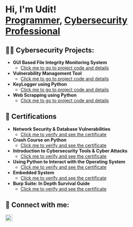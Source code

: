 <h1>Hi, I'm Udit! <br/><a href="https://github.com/udit-uniyal">Programmer</a>, <a href="https://www.linkedin.com/in/udit-uniyal-6555051b4">Cybersecurity Professional</a></h1>

<h2>👨‍💻 Cybersecurity Projects:</h2>

- <b>GUI Based File Integrity Monitoring System</b>
  - [Click me to go to project code and details](https://github.com/udit-uniyal/FIM)
- <b>Vulnerability Management Tool</b>
  - [Click me to go to project code and details](https://github.com/udit-uniyal/FIM)
- <b>KeyLogger using Python</b>
  - [Click me to go to project code and details](https://github.com/udit-uniyal/FIM)
- <b>Web Scrapping using Python</b>
  - [Click me to go to project code and details](https://github.com/udit-uniyal/FIM)

<h2>📜 Certifications</h2>

- <b>Network Security & Database Vulnerabilities</b>
  - [Click me to verify and see the certificate](https://www.coursera.org/account/accomplishments/verify/2PA25CETV6RK)
- <b>Crash Course on Python</b>
  - [Click me to verify and see the certificate](https://www.coursera.org/account/accomplishments/verify/A2V5LVER6NHT)
- <b>Introduction to Cybersecurity Tools & Cyber Attacks</b>
  - [Click me to verify and see the certificate](https://www.coursera.org/account/accomplishments/verify/GB4HWX4L83PW)
- <b>Using Python to Interact with the Operating System</b>
  - [Click me to verify and see the certificate](https://www.coursera.org/account/accomplishments/verify/X6AGWDSR9BU6)
- <b>Embedded System</b>
  - [Click me to verify and see the certificate](https://trainings.internshala.com/verify-certificate/?certificate_number=DB485027-D85E-0659-745F-7E9F3AFCC89E)
- <b>Burp Suite: In Depth Survival Guide</b>
  - [Click me to verify and see the certificate](https://www.udemy.com/certificate/UC-50327248-675d-432b-8c94-12ea256501bd/)

<h2> 🤳 Connect with me:</h2>


[<img align="left" alt="UditUniyal | LinkedIn" width="22px" src="https://cdn.jsdelivr.net/npm/simple-icons@v3/icons/linkedin.svg" />][linkedin]



[linkedin]: https://www.linkedin.com/in/udit-uniyal-6555051b4



